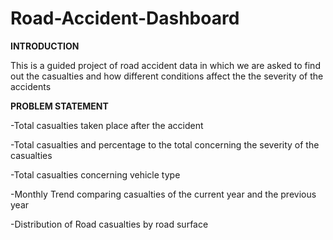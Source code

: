 # Road-Accident-Dashboard
**INTRODUCTION**

This is a guided project of road accident data in which we are asked to find out the casualties and how different conditions affect the the severity of the accidents

**PROBLEM STATEMENT**

-Total casualties taken place after the accident

-Total casualties and percentage to the total concerning the severity of the casualties

-Total casualties concerning vehicle type

-Monthly Trend comparing casualties of the current year and the previous year

-Distribution of Road casualties by road surface

